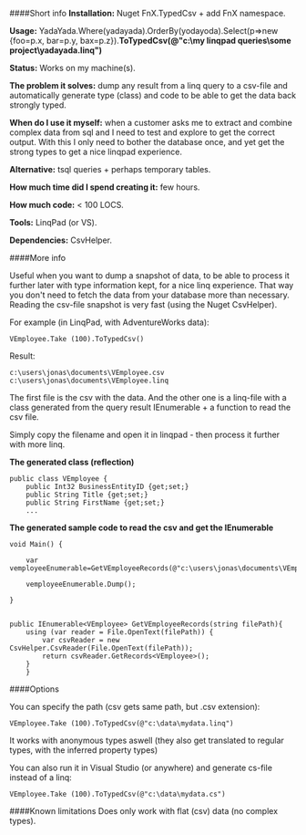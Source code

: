 ####Short info
**Installation:** Nuget FnX.TypedCsv + add FnX namespace.

**Usage:** YadaYada.Where(yadayada).OrderBy(yodayoda).Select(p=>new {foo=p.x, bar=p.y, bax=p.z}).**ToTypedCsv(@"c:\my linqpad queries\some project\yadayada.linq")**

**Status:** Works on my machine(s).

**The problem it solves:** dump any result from a linq query to a csv-file and automatically generate type (class) and code to be able to get the data back strongly typed.

**When do I use it myself:** when a customer asks me to extract and combine complex data from sql and I need to test and explore to get the correct output. With this I only need to bother the database once, and yet get the strong types to get a nice linqpad experience.

**Alternative:** tsql queries + perhaps temporary tables.

**How much time did I spend creating it:** few hours.

**How much code:** < 100 LOCS.

**Tools:** LinqPad (or VS).

**Dependencies:** CsvHelper.


####More info

Useful when you want to dump a snapshot of data, to be able to process it further later with type information kept, for a nice linq experience. That way you don't need to fetch the data from your database more than necessary. Reading the csv-file snapshot is very fast (using the Nuget CsvHelper).

For example (in LinqPad, with AdventureWorks data):

    VEmployee.Take (100).ToTypedCsv()
    
Result:

    c:\users\jonas\documents\VEmployee.csv
    c:\users\jonas\documents\VEmployee.linq

The first file is the csv with the data. And the other one is a linq-file with a class generated from the query result IEnumerable + a function to read the csv file.

Simply copy the filename and open it in linqpad - then process it further with more linq.


**The generated class (reflection)**

    public class VEmployee {
        public Int32 BusinessEntityID {get;set;}
        public String Title {get;set;}
        public String FirstName {get;set;}
        ...


**The generated sample code to read the csv and get the IEnumerable<T>**
    
    void Main() {
    
        var vemployeeEnumerable=GetVEmployeeRecords(@"c:\users\jonas\documents\VEmployee.csv");
        
        vemployeeEnumerable.Dump();	        
        
    }
    
    
    public IEnumerable<VEmployee> GetVEmployeeRecords(string filePath){
        using (var reader = File.OpenText(filePath)) {
            var csvReader = new CsvHelper.CsvReader(File.OpenText(filePath));
            return csvReader.GetRecords<VEmployee>();
	    }
        }	
    

####Options

You can specify the path (csv gets same path, but .csv extension):

    VEmployee.Take (100).ToTypedCsv(@"c:\data\mydata.linq") 

It works with anonymous types aswell (they also get translated to regular types, with the inferred property types)

You can also run it in Visual Studio (or anywhere) and generate cs-file instead of a linq:

    VEmployee.Take (100).ToTypedCsv(@"c:\data\mydata.cs") 


####Known limitations
Does only work with flat (csv) data (no complex types).
